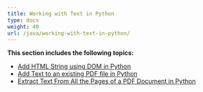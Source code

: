 ```yaml
---
title: Working with Text in Python
type: docs
weight: 40
url: /java/working-with-text-in-python/
---
```


**This section includes the following topics:**

- [Add HTML String using DOM in Python](/pdf/java/add-html-string-using-dom-in-python/)
- [Add Text to an existing PDF file in Python](/pdf/java/add-text-to-an-existing-pdf-file-in-python/)
- [Extract Text From All the Pages of a PDF Document in Python](/pdf/java/extract-text-from-all-the-pages-of-a-pdf-document-in-python/)
